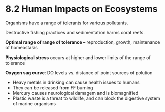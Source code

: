 # 8.2 Human Impacts on Ecosystems
Organisms have a range of tolerants for various pollutants.

Destructive fishing practices and sedimentation harms coral reefs. 

**Optimal range of range of tolerance –** reproduction, growth, maintenance of homeostasis

**Physiological stress** occurs at higher and lower limits of the range of tolerance

**Oxygen sag curve**: DO levels vs. distance of point sources of polution

- Heavy metals in drinking can cause health issues to humans
- They can be released from FF burning
- Mercury causes neurological damagem and is biomagnified
- Plastic waste is a threat to wildlife, and can block the digestive system of marine organisms

